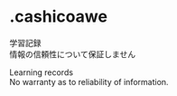 # .cashicoawe

学習記録  
情報の信頼性について保証しません

Learning records  
No warranty as to reliability of information.
